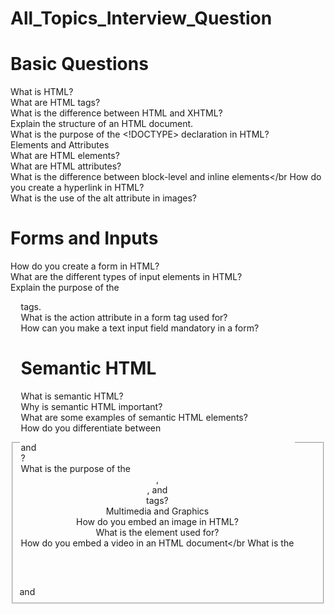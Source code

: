 # All_Topics_Interview_Question
# Basic Questions
What is HTML? </br>
What are HTML tags?</br>
What is the difference between HTML and XHTML?</br>
Explain the structure of an HTML document.</br>
What is the purpose of the <!DOCTYPE> declaration in HTML?</br>
Elements and Attributes</br>
What are HTML elements?</br>
What are HTML attributes?</br>
What is the difference between block-level and inline elements</br
How do you create a hyperlink in HTML?</br>
What is the use of the alt attribute in images?</br>
# Forms and Inputs
How do you create a form in HTML?</br>
What are the different types of input elements in HTML?</br>
Explain the purpose of the <fieldset> and <legend> tags.</br>
What is the action attribute in a form tag used for?</br>
How can you make a text input field mandatory in a form?</br>
# Semantic HTML</br>
What is semantic HTML?</br>
Why is semantic HTML important?</br>
What are some examples of semantic HTML elements?</br>
How do you differentiate between <div> and <section>?</br>
What is the purpose of the <header>, <nav>, and <footer> tags?</br>
Multimedia and Graphics</br>
How do you embed an image in HTML?</br>
What is the <canvas> element used for?</br>
How do you embed a video in an HTML document</br
What is the <audio> element used for?</br>
How do you use the <svg> tag?</br>
# Advanced Topics
What is the purpose of the data-* attributes in HTML5?</br>
Explain the difference between localStorage and sessionStorage</br
What are web workers?</br>
What is the contenteditable attribute?</br>
How do you make an HTML element draggable?</br>
# Best Practices
How do you ensure your HTML is accessible?</br>
What are some common SEO best practices for HTML?</br>
How can you optimize HTML for performance?</br>
What is the purpose of meta tags in HTML?</br>
How do you handle browser compatibility issues in HTML?</br>
# HTML5 Specific Questions
What are some new features introduced in HTML5?</br>
What is the <article> tag used for?</br>
Explain the purpose of the <aside> element.</br>
What is the difference between the <b> and <strong> tags?</br>
What is the difference between the <i> and <em> tags?</br>
# CSS Interview Questions

# Basic Questions
What is CSS?</br>
What is the purpose of CSS?</br>
How do you link a CSS file to an HTML document?</br>
What are the different ways to apply CSS to a web page?</br>
What is the difference between inline, internal, and external CSS?</br>
# Selectors
What are CSS selectors?</br>
Explain the difference between class selectors and ID selectors</br>.
What is a descendant selector?</br>
What are pseudo-classes and pseudo-elements?</br>
How do attribute selectors work?</br>
# Box Model
What is the CSS box model?</br>
What are the properties that make up the box model?</br>
Explain the difference between margin and padding.</br>
How do you center a block element horizontally?</br>
What is the box-sizing property?</br>
# Layouts
What is the difference between display: block and display: inline?</br>
What is the float property, and how does it work?</br>
What is Flexbox?</br>
How does CSS Grid Layout work?</br>
How do you create a two-column layout using CSS?</br>
# Positioning
What are the different types of positioning in CSS?</br>
Explain the difference between relative, absolute, fixed, and sticky positioning.</br>
How do you make an element stick to the top of the page when you scroll?</br>
What is the z-index property?</br>
How can you center an element vertically and horizontally?</br>
# Styling Text
How do you change the font of an element?</br>
What is the line-height property?</br>
How do you apply bold and italic styles to text?</br>
What is the text-transform property used for?</br>
How do you create a drop shadow for text?</br>
# Colors and Backgrounds
How do you set the background color of an element?</br>
What is the difference between RGB and HEX color codes?</br>
How do you apply a background image to an element?</br>
What is the background-size property?</br>
How do you create a gradient background?</br>
# Responsive Design
What is responsive design?</br>
How do you make a website responsive?</br>
What are media queries?</br>
How do you create a mobile-first design?</br>
What is the viewport meta tag, and why is it important?</br>
# Animations and Transitions
What are CSS transitions?</br>
How do you create a CSS animation?</br>
What is the transform property?</br>
How do you create a hover effect using CSS?</br>
What are keyframes in CSS animations?</br>
# Advanced Topics
What are CSS preprocessors?</br>
How do you use variables in CSS?</br>
What is the difference between rem and em units?</br>
What are CSS custom properties (CSS variables)?</br>
How do you implement a CSS reset?</br>
# Best Practices
What is BEM (Block Element Modifier) methodology?</br>
How do you optimize CSS for performance?</br>
What are some best practices for writing maintainable CSS?</br>
What are some common CSS hacks or workarounds for browser compatibility issues?</br>
How do you debug CSS issues?</br>
# JavaScript Interview Questions


# Basic Questions
What is JavaScript?</br>
What are the different data types in JavaScript?</br>
Explain the difference between var, let, and const.</br>
What is null and undefined in JavaScript?</br>
What are JavaScript functions?</br>
Operators and Control Flow</br>
What are the different types of operators in JavaScript?</br>
How do you write conditional statements in JavaScript?</br>
What are loops in JavaScript? Name the different types.</br>
Explain the switch statement in JavaScript.</br>
What is the ternary operator?
# Functions
What is the difference between function declarations and function expressions?</br>
What are arrow functions?</br>
What is a higher-order function?</br>
What is a callback function?</br>
Explain the concept of closures in JavaScript.</br>
# Objects and Arrays
What are objects in JavaScript?</br>
How do you create an object in JavaScript?</br>
What are arrays in JavaScript?</br>
How do you add and remove elements from an array?</br>
Explain the difference between map(), filter(), and reduce() methods on arrays.</br>
# DOM Manipulation
What is the DOM?</br>
How do you select an HTML element in JavaScript?</br>
How do you change the content of an HTML element using JavaScript?</br>
What is event delegation?</br>
How do you add and remove event listeners in JavaScript?</br>
# Asynchronous JavaScript
What is asynchronous programming in JavaScript?</br>
Explain the concept of callbacks in asynchronous JavaScript.</br>
What are Promises in JavaScript?</br>
What is async/await in JavaScript?</br>
Explain the event loop in JavaScript.</br>
# Error Handling
How do you handle errors in JavaScript?</br>
What is a try...catch block?</br>
How do you throw an error in JavaScript?</br>
What is the finally block in JavaScript?</br>
What is the purpose of the Error object in JavaScript?</br>
# Advanced Topics
What is hoisting in JavaScript?</br>
Explain the concept of this in JavaScript.</br>
What are prototypes in JavaScript?</br>
What is the difference between == and ===?</br>
What is the purpose of the bind(), call(), and apply() methods?</br>
# ES6 and Beyond
What are the new features introduced in ES6?</br>
What are template literals in JavaScript?</br>
What are default parameters in JavaScript?</br>
Explain destructuring assignment in JavaScript.</br>
What are modules in JavaScript?</br>
Best Practices and Design Patterns</br>
What is the module pattern in JavaScript?</br>
What is the singleton pattern in JavaScript?</br>
Explain the observer pattern in JavaScript.</br>
What are IIFEs (Immediately Invoked Function Expressions)?</br>
What are some best practices for writing clean and maintainable JavaScript code?</br>
# Miscellaneous
What is strict mode in JavaScript, and how do you enable it?</br>
What are the differences between localStorage, sessionStorage, and cookies?</br>
What are Web Workers in JavaScript?</br>
Explain the concept of memoization in JavaScript.</br>
What is the use of JSON.stringify() and JSON.parse()?</br>
#  React Js Interview Questions

#Basic Questions
What is React?</br>
What are the main features of React?</br>
What is JSX?</br>
What are components in React?</br>
Explain the difference between functional and class components.</br>
State and Props</br>
What is the difference between state and props in React?</br>
How do you set state in a React component?</br>
What is the purpose of the setState method?</br>
How do you pass data from a parent component to a child component?</br>
Can you explain the concept of "lifting state up"?</br>
# Lifecycle Methods
What are lifecycle methods in React?</br>
List and explain the lifecycle methods of a class component.</br>
What is the purpose of componentDidMount?</br>
What is the purpose of componentWillUnmount?</br>
How do you trigger a re-render in a class component?</br>
# Hooks
What are React hooks?</br>
Explain the useState hook.</br>
Explain the useEffect hook.</br>
What is the useContext hook used for?</br>
How do you create a custom hook in React?</br>
# Event Handling
How do you handle events in React?</br>
What is the difference between handling events in React and in HTML?</br>
How do you pass parameters to an event handler in React?</br>
What are synthetic events in React?</br>
How do you prevent the default behavior of an event in React?</br>
# Forms
How do you handle form inputs in React?</br>
What is controlled and uncontrolled components in React?</br>
How do you manage form state in React?</br>
How do you handle form validation in React?</br>
What is the useRef hook, and how is it used with forms?</br>
# Routing
What is React Router?</br>
How do you set up routing in a React application?</br>
What are the Link and NavLink components used for in React Router?</br>
How do you handle nested routes in React Router?</br>
What is the difference between client-side routing and server-side routing?</br>
# State Management
What are the different ways to manage state in a React application?</br>
What is Context API, and how is it used?</br>
What is Redux?</br>
How do you set up Redux in a React application?</br>
What is the purpose of mapStateToProps and mapDispatchToProps in Redux?</br>
# Performance Optimization
 How do you optimize the performance of a React application</br>
What is React's reconciliation process?</br>
How do you use React's memo function?</br>
What is the purpose of the shouldComponentUpdate lifecycle method</br>?
How do you optimize re-renders in React using hooks?</br>
# Advanced Topics
What is server-side rendering (SSR) in React?</br>
What is Next.js, and how is it related to React?</br>
What is code splitting in React?</br>
How do you implement lazy loading in React?</br>
What are higher-order components (HOCs) in React?</br>
# Testing
How do you test React components?</br>
What is Jest, and how is it used in testing React applications?</br>
What is the react-testing-library?</br>
How do you write snapshot tests for React components?</br>
What are the differences between unit tests, integration tests, and end-to-end tests in the context of React applications?</br>
# Miscellaneous
What are fragments in React?</br>
What is the purpose of the key attribute in React lists?</br>
How do you handle errors in React components?</br>
What is the difference between createElement and JSX?</br>
How do you handle asynchronous operations in React using hooks?</br>
# Node Js Interview Questions

# Basic Questions
What is Node.js?</br>
What are the main features of Node.js?</br>
What is the V8 engine in the context of Node.js?</br>
Explain the event-driven architecture of Node.js.</br>
What is the difference between Node.js and JavaScript in the browser?</br>
 # Modules and NPM
What are Node.js modules?</br>
What is the difference between local and global modules in Node.js?</br>
How do you create a module in Node.js?</br>
What is npm (Node Package Manager)?</br>
How do you install a package using npm?</br>
# Asynchronous Programming
What are callbacks in Node.js?</br>
What is callback hell, and how do you avoid it?</br>
What are Promises in Node.js?</br>
What is async/await, and how is it used in Node.js?</br>
What is the event loop in Node.js?</br>
# File System
How do you read a file in Node.js?</br>
How do you write to a file in Node.js?</br>
What is the difference between synchronous and asynchronous methods in the fs module?</br>
How do you delete a file in Node.js?</br>
How do you create and remove directories in Node.js?</br>
HTTP and Web Servers</br>
How do you create a basic HTTP server in Node.js?</br>
How do you handle HTTP requests and responses in Node.js?</br>
What is the purpose of the http module in Node.js?</br>
How do you handle routing in a Node.js application?</br>
What are middleware functions in the context of a web server?</br>
# Express.js
What is Express.js?</br>
How do you create a basic Express.js application?</br>
What is middleware in Express.js?</br>
How do you handle routing in Express.js?</br>
How do you handle errors in an Express.js application?</br>
# Database Interaction
How do you connect to a MongoDB database using Node.js?</br>
What is Mongoose in the context of Node.js?</br>
How do you perform CRUD operations using Mongoose?</br>
How do you connect to a SQL database in Node.js?</br>
What is the difference between NoSQL and SQL databases?</br>
# Authentication and Security
How do you implement user authentication in a Node.js application?</br>
What is JWT (JSON Web Token), and how is it used?</br>
How do you hash passwords in Node.js?</br>
What are some common security practices in Node.js applications?</br>
How do you prevent SQL injection in a Node.js application?</br>
 # Real-time Applications
What is WebSocket, and how is it used in Node.js?</br>
How do you implement real-time communication in a Node.js application?</br>
What is Socket.IO, and how is it used?</br>
How do you handle real-time events in a Node.js application?</br>
What are some use cases for real-time applications?</br>
 #Testing</br>
How do you test a Node.js application?</br>
What is Mocha, and how is it used for testing?</br>
What is Chai, and how is it used in testing?</br>
How do you write unit tests for a Node.js application?</br>
What is the purpose of integration testing in Node.js?</br>
# Deployment and Scaling
How do you deploy a Node.js application?</br>
What is PM2, and how is it used in Node.js?</br>
How do you use Docker with Node.js?</br>
What are some best practices for scaling a Node.js application?</br>
How do you manage environment variables in a Node.js application?</br>
# Advanced Topics
What is clustering in Node.js?</br>
How do you handle child processes in Node.js?</br>
What is the Buffer class in Node.js?</br>
What is the purpose of the Stream module in Node.js?</br>
What are some common design patterns used in Node.js applications?</br>
# Express Js Interview Questions

# Basic Questions
What is Express.js?</br>
What are the main features of Express.js?</br>
How do you create a basic Express.js application?</br>
What is middleware in Express.js?</br>
What are some common use cases for Express.js?</br>
# Routing
How do you handle routing in Express.js?</br>
What is the difference between app.get() and app.post() methods?</br>
How do you define route parameters in Express.js?</br>
What are route handlers in Express.js?</br>
How do you handle 404 errors in Express.js?</br>
# Middleware
What is the purpose of middleware in Express.js?</br>
How do you create custom middleware in Express.js?</br>
What is the order of middleware execution in Express.js?</br>
What are some common built-in middleware functions in Express.js?</br>
How do you use third-party middleware in an Express.js application?</br>
# Request and Response
How do you access query parameters in Express.js?</br>
How do you access URL parameters in Express.js?</br>
How do you handle form data in Express.js?</br>
What is the req object in Express.js?</br>
What is the res object in Express.js?</br>
# Static Files
How do you serve static files in Express.j</br>?
What is the purpose of the express.static middleware?</br>
How do you set up a static directory in an Express.js application?</br>
Can you serve multiple static directories in Express.js?</br>
How do you handle file uploads in Express.js?</br>
# Template Engines
What is a template engine in the context of Express.js?</br>
How do you use a template engine in Express.js?</br>
What are some popular template engines compatible with Express.js?</br>
How do you render HTML views using a template engine in Express.js?</br>
What is the purpose of the res.render method in Express.js?</br>
# Error Handling
How do you handle errors in an Express.js application?</br>
What is the default error handler in Express.js?</br>
How do you create a custom error handler in Express.js?</br>
How do you handle asynchronous errors in Express.js?</br>
What are the benefits of centralized error handling in Express.js?</br>
# Security
What are some common security practices in Express.js applications?</br>
How do you handle authentication in Express.js?</br>
What is the helmet middleware, and how does it help with security?</br>
How do you handle CSRF protection in Express.js?</br>
What is CORS, and how do you handle it in Express.js?</br>
# Sessions and Cookies
How do you manage sessions in an Express.js application?</br>
What is the express-session middleware?</br>
How do you set and get cookies in Express.js?</br>
What is the cookie-parser middleware?</br>
How do you handle session storage in Express.js?</br>
# Advanced Topics
What is the next function in Express.js middleware?</br>
How do you use routers in Express.js?</br>
What are sub-apps in Express.js, and how do you use them?</br>
How do you use the body-parser middleware in Express.js?</br>
What is the morgan middleware, and how is it used?</br>
# Testing
How do you test an Express.js application?</br>
What are some common testing frameworks for Express.js?</br>
How do you write unit tests for Express.js routes?</br>
How do you mock dependencies in Express.js tests?</br>
What is the purpose of integration testing in Express.js applications?</br>
# Deployment and Scaling
How do you deploy an Express.js application?</br>
What are some common hosting platforms for Express.js applications?</br>
How do you use PM2 with Express.js?</br>
What are some best practices for scaling an Express.js application?</br>
How do you manage environment variables in an Express.js application?</br>
# MongoDb Interview Questions

# Basic Questions
What is MongoDB?</br>
What are the main features of MongoDB?</br>
What is a document in MongoDB?</br>
What is a collection in MongoDB?</br>
What is the difference between a document and a collection in MongoDB?</br>
# Data Modeling
How is data stored in MongoDB?</br>
What is the BSON format?</br>
What are the advantages of using a schema-less database like MongoDB?</br>
How do you model relationships in MongoDB?</br>
What is the difference between embedding and referencing documents in MongoDB?</br>
# CRUD Operations
How do you insert a document into a collection in MongoDB?</br>
How do you retrieve documents from a MongoDB collection?</br>
How do you update documents in a MongoDB collection?</br>
How do you delete documents from a MongoDB collection?</br>
What are the differences between insertOne, insertMany, findOne, and find operations?</br>
# Indexing
What is an index in MongoDB?</br>
How do you create an index in MongoDB?</br>
What are the different types of indexes available in MongoDB?</br>
What is a compound index in MongoDB?</br>
How do indexes affect query performance in MongoDB?</br>
# Aggregation Framework
What is the aggregation framework in MongoDB?</br>
How do you use the $match stage in an aggregation pipeline?</br>
What is the purpose of the $group stage in an aggregation pipeline?</br>
How do you sort data using the aggregation framework in MongoDB?</br>
What are some common use cases for the aggregation framework in MongoDB?</br>
# Replication and Sharding
What is replication in MongoDB?</br>
What is a replica set in MongoDB?</br>
What is sharding in MongoDB?</br>
How do you configure sharding in MongoDB?</br>
What are the benefits of using sharding in MongoDB?</br>
# Transactions
What are transactions in MongoDB?</br>
How do you start a transaction in MongoDB?</br>
What is the purpose of the commitTransaction and abortTransaction commands?</br>
What are the limitations of transactions in MongoDB?</br>
How do transactions in MongoDB differ from those in relational databases?</br>
# Performance Tuning
How do you monitor performance in MongoDB?</br>
What are some common performance tuning techniques in MongoDB?</br>
How do you optimize query performance in MongoDB?</br>
What is the purpose of the explain method in MongoDB?</br>
How do you handle large datasets in MongoDB?</br>
# Security
How do you enable authentication in MongoDB?</br>
What is role-based access control (RBAC) in MongoDB?</br>
How do you create a user in MongoDB?</br>
What are some best practices for securing a MongoDB deployment?</br>
How do you enable SSL/TLS encryption in MongoDB?</br>
# Backup and Recovery
How do you back up a MongoDB database?</br>
What is the mongodump command, and how is it used?</br>
How do you restore a MongoDB database from a backup?</br>
What is the mongorestore command, and how is it used?</br>
What are some best practices for backup and recovery in MongoDB?</br>
# Advanced Topics
What is GridFS in MongoDB?</br>
How do you use GridFS to store large files in MongoDB?</br>
What is the change streams feature in MongoDB?</br>
How do you use change streams to watch for changes in a MongoDB collection?</br>
What are the advantages of using the change streams feature in MongoDB?</br>
# Miscellaneous
What is the MongoDB Atlas?</br>
How do you deploy a MongoDB cluster on the cloud?</br>
What are the differences between MongoDB Community Edition and MongoDB Enterprise Edition?</br>
What is the purpose of the mongos command in a sharded cluster?</br>
How do you migrate data from a relational database to MongoDB?</br>
# TAilwind CSS Interview Questions
# Basic Questions</br>
What is Tailwind CSS?</br>
How does Tailwind CSS differ from traditional CSS frameworks like Bootstrap</br>
What are utility-first CSS classes?</br>
How do you install Tailwind CSS in a project?</br>
What is the purpose of the tailwind.config.js file?</br>
# Utility Classes
How do you apply utility classes to an element in Tailwind CSS?</br>
What are some common utility classes for spacing (margin and padding) in Tailwind CSS?</br>
How do you handle typography using Tailwind CSS?</br>
What are some common utility classes for layout (e.g., flex, grid) in Tailwind CSS?</br>
How do you apply responsive design using Tailwind CSS?</br>
Configuration and Customization</br>
How do you customize the default theme in Tailwind CSS?</br>
What is the extend key in the Tailwind CSS configuration file?</br>
How do you add custom colors to your Tailwind CSS project?</br>
How do you customize breakpoints in Tailwind CSS?</br>
What are plugins in Tailwind CSS, and how do you use them?</br>
# Purging Unused CSS</br>
What is the purpose of purging unused CSS in Tailwind CSS?</br>
How do you configure the purge option in Tailwind CSS?</br>
What are the benefits of purging unused CSS?</br>
How does the purge option help in optimizing the final CSS file size?</br>
What are some common issues you might face when purging CSS, and how do you resolve them?</br>
# Advanced Concepts
What are variant modifiers in Tailwind CSS?</br>
How do you create custom variants in Tailwind CSS?</br>
How do you handle pseudo-class variants like :hover and :focus in Tailwind CSS?</br>
What are state variants, and how do you use them in Tailwind CSS?</br>
How do you apply dark mode in Tailwind CSS?</br>
Integration with JavaScript Frameworks</br>
How do you use Tailwind CSS with React?</br>
How do you use Tailwind CSS with Vue.js?</br>
How do you use Tailwind CSS with Angular?</br>
How do you handle conditional styling with Tailwind CSS in JavaScript frameworks?</br>
What are the benefits of using Tailwind CSS in a component-based architecture?</br>
# Best Practices
What are some best practices for structuring your HTML when using Tailwind CSS?</br>
How do you handle complex UI components with Tailwind CSS?</br>
How do you maintain readability and manage long class lists in Tailwind CSS?</br>
What are some strategies for theming with Tailwind CSS?</br>
How do you approach responsive design best practices with Tailwind CSS?</br>
Troubleshooting and Debugging</br>
How do you debug issues with Tailwind CSS not applying styles correctly?</br>
What are some common issues when upgrading Tailwind CSS versions, and how do you handle them?</br>
How do you resolve conflicts with other CSS libraries or frameworks when using Tailwind CSS?</br>
What are some strategies for troubleshooting purging issues in Tailwind CSS?</br>
How do you ensure cross-browser compatibility with Tailwind CSS?</br>
Performance and Optimization</br>
How do you optimize the build size of your Tailwind CSS project?</br>
What are the benefits of using a utility-first approach in terms of performance?</br>
How do you use the JIT (Just-In-Time) mode in Tailwind CSS, and what are its advantages?</br>
How does the JIT mode differ from the traditional mode in Tailwind CSS?</br>
What are some best practices for ensuring performance with Tailwind CSS in large projects?</br>
# Miscellaneous
What are some common Tailwind CSS plugins, and how do they enhance functionality?</br>
How do you handle CSS-in-JS with Tailwind CSS?</br>
How do you document and share Tailwind CSS styles across different projects?</br>
What are the benefits and drawbacks of using a utility-first CSS framework like Tailwind CSS?</br>
How do you convince a team to adopt Tailwind CSS over other CSS frameworks or methodologies?</br>
# Core Java Interview Questions

# Basic Concepts
What is Java?</br>
What are the main features of Java?</br>
What is the Java Virtual Machine (JVM)?</br>
What is the Java Runtime Environment (JRE)?</br>
What is the Java Development Kit (JDK)?</br>
What is the difference between JDK, JRE, and JVM?</br>
# Data Types and Variables
What are the different data types in Java?</br>
What is the difference between primitive and reference data types in Java?</br>
How do you declare a variable in Java?</br>
What are the default values of the primitive data types in Java?</br>
Operators and Control Flow</br>
What are the different types of operators in Java?</br>
What is the difference between == and equals() in Java?</br>
What is the ternary operator in Java, and how is it used?</br>
What are the different control flow statements in Java?</br>
What is the difference between break and continue statements?</br>
# Object-Oriented Programming
What is Object-Oriented Programming (OOP)?</br>
What are the four main principles of OOP?</br>
What is a class in Java?</br>
What is an object in Java?</br>
What is the difference between a class and an object?</br>
# Inheritance
What is inheritance in Java?</br>
What is the difference between single inheritance and multiple inheritance?</br>
What is the super keyword in Java?</br>
What is method overriding in Java?</br>
What is the difference between method overloading and method overriding?</br>
# Polymorphism
What is polymorphism in Java?</br>
What is the difference between compile-time polymorphism and runtime polymorphism?</br>
How do you achieve polymorphism in Java?</br>
What is the instanceof keyword in Java?</br>
What is dynamic method dispatch in Java?</br>
# Encapsulation
What is encapsulation in Java?</br>
How do you achieve encapsulation in Java?</br>
What are the benefits of encapsulation?</br>
What is the difference between a private, protected, and public access modifier?</br>
What is a getter and setter method in Java?</br>
# Abstraction
What is abstraction in Java?</br>
What is an abstract class in Java?</br>
What is an interface in Java?</br>
What is the difference between an abstract class and an interface?</br>
How do you implement abstraction in Java?</br>
# Exception Handling
What is an exception in Java?</br>
What is the difference between a checked exception and an unchecked exception?</br>
What are the five keywords used in exception handling?</br>
What is the finally block in Java?</br>
What is a custom exception in Java?</br>
# Collections Framework
What is the Java Collections Framework?</br>
What is the difference between ArrayList and LinkedList?</br>
What is the difference between HashSet and TreeSet?</br>
What is the difference between HashMap and TreeMap?</br>
What is an iterator in Java?</br>
# Threads and Concurrency
What is a thread in Java?</br>
What is the difference between a process and a thread?</br>
How do you create a thread in Java?</br>
What is the synchronized keyword in Java?</br>
What is the difference between wait() and sleep() methods in Java?</br>
# Input and Output
What is the Java I/O (Input/Output) API?</br>
What is the difference between byte streams and character streams in Java?</br>
How do you read and write files in Java?</br>
What is the Serializable interface in Java?</br>
What is the BufferedReader class in Java?</br>
# Java 8 Features
What are the main features introduced in Java 8?</br>
What is a lambda expression in Java?</br>
What is the Stream API in Java?</br>
What is a functional interface in Java?</br>
What is the Optional class in Java?</br>
# Miscellaneous
What is the String class in Java?</br>
What is the difference between String, StringBuilder, and StringBuffer?</br>
What is the hashCode() method in Java?</br>
What is the equals() method in Java?</br>
What is the purpose of the final keyword in Java?</br>
# Advanced Topics
What is reflection in Java?</br>
What is the Java Memory Model?</br>
What is garbage collection in Java?</br>
What is the difference between System.out, System.err, and System.in?</br>
What is the volatile keyword in Java?</br>
# OS Interview Questions

# Basic Concepts
What is an operating system?</br>
What are the main functions of an operating system?</br>
What are the different types of operating systems?</br>
What is a kernel, and what are its types?</br>
What is the difference between a monolithic kernel and a microkernel?</br>
# Processes and Threads</br>
What is a process in an operating system?</br>
What is the difference between a process and a thread?</br>
What are the different states of a process?</br>
What is a process control block (PCB)?</br>
What is context switching?</br>
# CPU Scheduling</br>
What is CPU scheduling, and why is it important?</br>
What are the different types of CPU scheduling algorithms?</br>
What is the difference between preemptive and non-preemptive scheduling?</br>
How does the Round Robin scheduling algorithm work?</br>
What is priority scheduling, and how does it handle priority inversion?</br>
# Synchronization
What is process synchronization, and why is it needed?</br>
What is a critical section?</br>
What are semaphores, and how are they used for synchronization?</br>
What is a deadlock, and what are the necessary conditions for a deadlock to occur?</br>
What are some methods for handling deadlocks?</br>
# Memory Management
What is memory management in an operating system?</br>
What is the difference between physical and virtual memory?</br>
What is paging, and how does it work?</br>
What is segmentation in memory management?</br>
What is a page replacement algorithm?</br>
What is the difference between first-fit, best-fit, and worst-fit memory allocation strategies?</br>
# File Systems
What is a file system, and what are its functions?</br>
What are the different types of file systems?</br>
What is the difference between a file and a directory?</br>
What are the different file allocation methods?</br>
What is a inode, and what is its role in a file system?</br>
# Input/Output Management
What is I/O management in an operating system?</br>
What is the role of device drivers in an operating system?</br>
What are the different types of I/O devices?</br>
 What is the difference between synchronous and asynchronous I/O</br>
What is a buffer, and why is buffering used in I/O management?</br>
# Security and Protection
What is the difference between security and protection in an operating system?</br>
What are the common security threats to an operating system?</br>
What is access control, and how is it implemented in an operating system?</br>
What is the role of authentication in system security?</br>
What are the different types of malware, and how do they affect an operating system?</br>
# Advanced Topics
What is virtual memory, and how is it implemented?</br>
What is a system call, and how does it work?</br>
What is the difference between user mode and kernel mode?</br>
What is a hypervisor, and what role does it play in virtualization?</br>
What are containers, and how do they differ from virtual machines?</br>
# Distributed Systems
What is a distributed operating system?</br>
What are the advantages and challenges of distributed systems?</br>
What is the role of middleware in a distributed system?</br>
What are the different types of distributed system architectures?</br>
What is the difference between a distributed system and a parallel system?</br>
# Miscellaneous
What is the difference between a shell and a kernel?</br>
What is the difference between an interrupt and a trap?</br>
What is a bootloader, and what role does it play in an operating system?</br>
What is the difference between multitasking, multiprogramming, and multiprocessing?</br>
What are real-time operating systems (RTOS), and what are their key characteristics?</br>
# Practical Questions
How do you find out the process ID (PID) of a running process in Linux?</br>
How do you kill a process in Unix/Linux?</br>
What are some common commands to check system resource usage in Unix/Linux?</br>
How do you change file permissions in Unix/Linux?</br>
# DBMS Interview Questions

# Basic Concepts
What is a Database Management System (DBMS)?</br>
What are the main functions of a DBMS?</br>
What are the different types of DBMS architectures?</br>
What is the difference between DBMS and RDBMS?</br>
What is a database schema?</br>
# Relational Model
What is the relational model in DBMS?</br>
What are relations (tables) in the context of a relational database?</br>
What are attributes (columns) and tuples (rows) in a relational database?</br>
What is a primary key, and why is it important?</br>
What is a foreign key, and how is it used to establish relationships between tables?</br>
# SQL (Structured Query Language)
What is SQL, and what are its main components?</br>
What are the different types of SQL commands?</br>
What is the difference between SELECT, INSERT, UPDATE, and DELETE commands?</br>
How do you use GROUP BY and ORDER BY clauses in SQL?</br>
What are SQL joins, and what are the different types?</br>
# Normalization
What is normalization, and why is it important in DBMS?</br>
What are the different normal forms (1NF, 2NF, 3NF, BCNF, 4NF, 5NF)?</br>
How do you achieve normalization in a database schema?</br>
What are the benefits of normalization?</br>
What is denormalization, and when would you use it?</br>
# Indexing and Performance Tuning
What is indexing, and how does it improve query performance?</br>
What are the different types of indexes in DBMS?</br>
How do you create and manage indexes in a database?</br>
What factors would you consider when designing indexes?</br>
What is query optimization, and how is it achieved in DBMS?</br>
# Transaction Management
What is a transaction in DBMS?</br>
What are the ACID properties of a transaction?</br>
How do you ensure transaction atomicity, consistency, isolation, and durability?</br>
What is a deadlock, and how can it occur in transaction processing?</br>
How do you handle concurrency control in DBMS?</br>
# Data Integrity and Constraints</br>
What is data integrity in DBMS?</br>
What are the different types of integrity constraints?</br>
How do you enforce integrity constraints in a relational database?</br>
What is referential integrity, and how is it maintained?</br>
What is the purpose of using constraints in database design?</br>
# Backup and Recovery</br>
What is database backup, and why is it important?</br>
What are the different types of database backups?</br>
How do you perform a database restore operation?</br>
What are the strategies for database recovery after a failure?</br>
What is the role of a transaction log in database recovery?</br>
# Security and Authorization</br>
What are the common database security threats?</br>
How do you secure a database against unauthorized access?</br>
What is role-based access control (RBAC), and how is it implemented in DBMS?</br>
What is encryption, and how is it used to enhance database security?</br>
What are some best practices for database security and data privacy?</br>
# Distributed Databases</br>
What is a distributed database system?</br></br>
What are the advantages and challenges of distributed databases?</br>
What is data replication, and how is it managed in distributed databases?</br>
What is partitioning (sharding), and how does it improve scalability?</br>
How do you ensure data consistency and reliability in a distributed database environment?</br>
# NoSQL Databases
What are NoSQL databases, and how do they differ from traditional SQL databases?</br>
What are the different types of NoSQL databases (document, key-value, columnar, graph</br>
When would you choose a NoSQL database over a relational database?</br>
What are the advantages and disadvantages of using NoSQL databases?</br>
How do you handle data modeling and querying in NoSQL databases?</br>

 # Data Warehousing and OLAP
What is data warehousing, and how is it different from a regular database?</br>
What is OLAP (Online Analytical Processing)?</br>
What are the characteristics of a data warehouse?</br>
How do you design and build a data warehouse architecture?</br>
What are the benefits of using OLAP in decision support systems?</br>
# Big Data and Analytics
What is Big Data, and how does it impact database management?</br>
What are the challenges of storing and processing Big Data in traditional databases?</br>
How do NoSQL databases and distributed computing platforms handle Big Data?</br>
What is the role of Hadoop and Spark in Big Data processing?</br>
How do you integrate traditional databases with Big Data technologies?</br>
# Cloud Databases
What are cloud databases, and how do they differ from on-premises databases?</br>
What are the benefits and challenges of using cloud databases?</br>
What are some popular cloud database services (AWS RDS, Azure SQL Database, Google Cloud Spanner)?</br>
How do you migrate databases to the cloud?</br>
What are some best practices for managing and securing databases in the cloud?</br>
# Miscellaneous
What is the role of a DBA (Database Administrator)?</br>
How do you monitor and optimize database performance?</br>
What are the differences between a database backup and a database replica?</br>
What are the trends and future directions in database management systems?</br>
How do you choose the right database technology for a specific application or use case?</br>
# Comput Network Interview Questions

# Basic Concepts
What is a computer network?</br>
What are the different types of networks?</br>
What is the OSI model, and what are its layers?</br>
What is TCP/IP, and how does it relate to the OSI model?</br>
What are the main functions of a network protocol?</br>
# Network Topologies
What is a network topology, and what are the different types?</br>
What is the difference between a star topology and a mesh topology?</br>
What is a bus topology, and where is it commonly used?</br>
What is a ring topology, and how does it work?</br>
What factors influence the choice of network topology for a given scenario?</br>
# Network Devices
What are the essential network devices?</br>
What is the role of a router in a network?</br>
What is a switch, and how does it differ from a hub?</br>
What is a gateway, and when is it used?</br>
What is a modem, and what is its function in networking?</br>
# IP Addressing and Subnetting
What is an IP address, and how is it structured?</br>
What is the difference between IPv4 and IPv6?</br>
What is subnetting, and why is it used?</br>
How do you calculate subnet masks and subnet ranges?</br>
What are private IP addresses, and when are they used?</br>
# Routing and Switching
What is routing in networking?</br>
What are routing protocols, and what are some examples?</br>
What is static routing, and when would you use it?</br>
What is dynamic routing, and how does it differ from static routing?</br>
What is switching, and how does it work in a network?</br>
# Network Security
What are the common network security threats?</br>
How do you secure a network against unauthorized access?</br>
What is encryption, and how is it used in network security?</br>
What are firewalls, and what role do they play in network security?</br>
What is VPN (Virtual Private Network), and how does it enhance network security?</br>
# Wireless Networking</br>
What is wireless networking, and how does it differ from wired networking?</br>
What are the different types of wireless networks (Wi-Fi, Bluetooth, Cellular)?</br>
What are the challenges of securing wireless networks?</br>
What is the IEEE 802.11 standard, and what does it define?</br>
How do you optimize performance in a wireless network?</br>
# Network Protocols
What are network protocols, and why are they important?</br>
What is TCP (Transmission Control Protocol), and how does it ensure reliable data delivery?</br>
What is UDP (User Datagram Protocol), and when is it used?</br>
What is ICMP (Internet Control Message Protocol), and what are its uses?</br>
What is DNS (Domain Name System), and how does it work?</br>
# Network Performance Optimization
How do you measure network performance?</br>
What are the common factors that affect network performance?</br>
What is Quality of Service (QoS), and how does it improve network performance?</br>
What is bandwidth, and how is it different from throughput?</br>
What are some techniques for optimizing network traffic?</br>
# Network Troubleshooting
What are the steps involved in network troubleshooting?</br>
How do you diagnose network connectivity issues?</br>
What are some common tools used for network troubleshooting?</br>
What are the symptoms and causes of network latency?</br>
How do you handle network congestion and packet loss?</br>
# Cloud Networking
What is cloud networking, and how does it differ from traditional networking?</br>
What are the benefits and challenges of cloud networking?</br>
What are some popular cloud networking services (AWS VPC, Azure Virtual Network, Google Cloud VPC)?</br>
How do you configure and manage networking in a cloud environment?</br>
What are some best practices for securing cloud networks?</br>
Software-Defined Networking (SDN)</br>
What is SDN (Software-Defined Networking), and how does it work?</br>
What are the advantages of SDN over traditional networking approaches?</br>
What is OpenFlow, and what role does it play in SDN?</br>
How do you implement SDN in a network infrastructure?</br>
What are some use cases for SDN in modern network architectures?</br>
# Emerging Technologies
What are some emerging trends in computer networking?</br>
What is the Internet of Things (IoT), and how does it impact networking?</br>
What is 5G technology, and what opportunities does it present for networking?</br>
How do you handle security challenges in IoT networks?</br>
What role does artificial intelligence (AI) play in network management and optimization?</br>
# Miscellaneous
What is the difference between a LAN and a WAN?</br>
What is a VPN concentrator, and how does it function?</br>
What is network monitoring, and why is it important?</br>
What are some best practices for designing a scalable network architecture?</br>
How do you stay updated with the latest developments in computer networking?</br>
# Software Engineering interview Questions</br>

# Basic Concepts
What is software engineering?</br>
What are the key differences between software engineering and programming?</br>
What is the software development life cycle (SDLC), and what are its phases?</br>
What is the difference between Waterfall and Agile software development methodologies?</br>
What are the principles of Agile development, and how do they promote iterative development?</br>
# Requirements Engineering
What is requirements engineering, and why is it important in software development?</br>
What are functional and non-functional requirements?</br>
How do you gather and prioritize requirements from stakeholders?</br>
What is the difference between validation and verification of requirements?</br>
How do you handle changing requirements during a project?</br>
# Software Design
What is software design, and what are its key principles?</br>
What are the different architectural patterns in software design (MVC, Layered Architecture, Microservices)?</br>
How do you document software design decisions and architectures?</br>
What is UML (Unified Modeling Language), and how is it used in software design?</br>
What are design patterns, and how do they facilitate reusable software design?</br>
# Coding and Implementation
What are coding standards, and why are they important?</br>
What is refactoring, and when should you refactor code?</br>
How do you ensure code quality and maintainability?</br>
What is version control, and how does it support collaborative software development?</br>
How do you conduct code reviews, and what are their benefits?</br>
# Testing
What is software testing, and why is it necessary?</br>
What are the different types of testing (unit testing, integration testing, system testing, acceptance testing)?</br>
What is test-driven development (TDD), and how does it work?</br>
 How do you create test cases and ensure comprehensive test coverage</br>
What is the difference between black-box and white-box testing?</br>
# Software Quality Assurance
What is software quality assurance (QA), and how does it differ from testing?</br>
What are the metrics used to measure software quality?</br>
How do you perform regression testing, and why is it important?</br>
What is continuous integration (CI), and how does it improve software quality?</br>
What are some best practices for ensuring software reliability and scalability?</br>
Software Maintenance and Evolution</br>
What is software maintenance, and why is it a crucial phase in SDLC?</br>
What are corrective, adaptive, and perfective maintenance?</br>
How do you manage software updates and versioning?</br>
What are some challenges of software evolution, and how do you address them?</br>
What role does documentation play in software maintenance and evolution?</br>
# Project Management
What is project management in the context of software engineering?</br>
What are the key responsibilities of a software project manager?</br>
How do you estimate project timelines and manage project risks?</br>
What is the difference between Agile and Scrum methodologies?</br>
How do you prioritize tasks and allocate resources in a software project?</br>
# Software Development Tools and Technologies</br>
What are the essential tools and IDEs used in software development?</br>
How do you choose the right programming language for a project?</br>
What are the advantages of using frameworks and libraries in software development?</br>
What role does DevOps play in modern software development practices?</br>
What are some emerging trends in software engineering tools and technologies?</br>
# Software Ethics and Legal Issues
What are the ethical considerations in software development?</br>
How do you ensure software complies with legal and regulatory requirements?</br>
What are intellectual property rights, and how do they apply to software?</br>
What are some common ethical dilemmas faced by software engineers?</br>
How do you promote ethical behavior and professionalism in software engineering?</br>
# Career Development and Industry Knowledge
What are the essential skills and qualities of a successful software engineer?</br>
How do you stay updated with the latest trends and advancements in software engineering?</br>
What are some challenges faced by software engineers in the industry today?</br>
How do you handle conflicts and communication challenges in a software development team?</br>
What are the different career paths available in software engineering, and how do you plan for career growth?</br>
</br>
